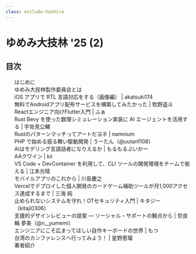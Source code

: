 ```yaml
---
class: exclude-hashira
---
```


# ゆめみ大技林 '25 (2)

<nav id="toc" role="doc-toc">

## 目次

1. [はじめに](preface.html)
1. [ゆめみ大技林製作委員会とは](preface.html)
1. [iOS アプリで RTL 言語対応をする（画像編） | akatsuki174](akatsuki174.html)
1. [無料でAndroidアプリ配布サービスを構築してみたかった | 牧野遥斗](makino.html)
1. [Reactエンジニア向けFlutter入門 | ふぁ](yuki.html)
1. [Rust Bevy を使った数理シミュレーション実装に AI エージェントを活用する | 宇佐見公輔](usami.html)
1. [Rustのパターンマッチってアートだヨネ | namnium](namnium.html)
1. [PHP で始める振る舞い駆動開発 | うーたん（@uutan1108）](uutan1108/index.html)
1. [AIはモデリング言語話者になりえるか | もるもるぷいかー](molpui.html)
1. [AAクワイン | kii](kii.html)
1. [VS Code + DevContainer を利用して、CLI ツールの開発環境をチームで揃える | 江本光晴](emoto.html)
1. [モバイルアプリのこれから | 川島慶之](kawashima.html)
1. [Vercelでデプロイした個人開発のカードゲーム補助ツールが月1,000アクセス達成するまで | 三海 純](mikai.html)
1. [止められないシステムを守れ！OTセキュリティ入門 | キタジー（kitaji0306）](kitaji0306.html)
1. [支援的デザインレビューの提案 ― ソーシャル・サポートの観点から | 奈良輪 夢美（@n__yumemi）](narawa.html)
1. [エンジニアにこそ広まってほしい自作キーボードの世界 | もつ](motsu-keyboard.html)
1. [台湾のカンファレンスへ行ってみよう！ | 星野恵瑠](lovee.html)
1. [著者紹介](authors.html)

</nav>
